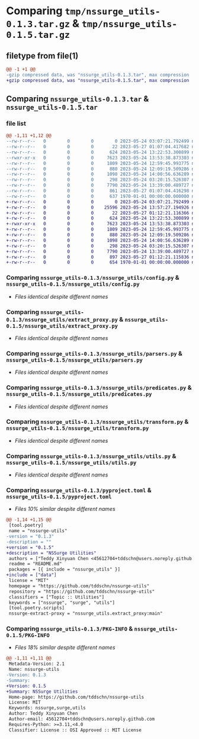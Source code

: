 # Comparing `tmp/nssurge_utils-0.1.3.tar.gz` & `tmp/nssurge_utils-0.1.5.tar.gz`

## filetype from file(1)

```diff
@@ -1 +1 @@
-gzip compressed data, was "nssurge_utils-0.1.3.tar", max compression
+gzip compressed data, was "nssurge_utils-0.1.5.tar", max compression
```

## Comparing `nssurge_utils-0.1.3.tar` & `nssurge_utils-0.1.5.tar`

### file list

```diff
@@ -1,11 +1,12 @@
--rw-r--r--   0        0        0        0 2023-05-24 03:07:21.792499 nssurge_utils-0.1.3/README.md
--rw-r--r--   0        0        0       22 2023-05-27 01:07:04.417682 nssurge_utils-0.1.3/nssurge_utils/__init__.py
--rw-r--r--   0        0        0      624 2023-05-24 13:22:53.300899 nssurge_utils-0.1.3/nssurge_utils/config.py
--rwxr-xr-x   0        0        0     7623 2023-05-24 13:53:38.873303 nssurge_utils-0.1.3/nssurge_utils/extract_proxy.py
--rw-r--r--   0        0        0     1809 2023-05-24 12:59:45.993775 nssurge_utils-0.1.3/nssurge_utils/parsers.py
--rw-r--r--   0        0        0      880 2023-05-24 12:09:19.509286 nssurge_utils-0.1.3/nssurge_utils/predicates.py
--rw-r--r--   0        0        0     1098 2023-05-24 14:00:56.636289 nssurge_utils-0.1.3/nssurge_utils/transform.py
--rw-r--r--   0        0        0      298 2023-05-24 03:20:15.526307 nssurge_utils-0.1.3/nssurge_utils/types.py
--rw-r--r--   0        0        0     7790 2023-05-24 13:39:00.489727 nssurge_utils-0.1.3/nssurge_utils/utils.py
--rw-r--r--   0        0        0      861 2023-05-27 01:07:04.416298 nssurge_utils-0.1.3/pyproject.toml
--rw-r--r--   0        0        0      637 1970-01-01 00:00:00.000000 nssurge_utils-0.1.3/PKG-INFO
+-rw-r--r--   0        0        0        0 2023-05-24 03:07:21.792499 nssurge_utils-0.1.5/README.md
+-rw-r--r--   0        0        0    25596 2023-05-24 13:57:27.194926 nssurge_utils-0.1.5/data/countryFlagsNamesAndDialCodes.json
+-rw-r--r--   0        0        0       22 2023-05-27 01:12:21.116366 nssurge_utils-0.1.5/nssurge_utils/__init__.py
+-rw-r--r--   0        0        0      624 2023-05-24 13:22:53.300899 nssurge_utils-0.1.5/nssurge_utils/config.py
+-rwxr-xr-x   0        0        0     7623 2023-05-24 13:53:38.873303 nssurge_utils-0.1.5/nssurge_utils/extract_proxy.py
+-rw-r--r--   0        0        0     1809 2023-05-24 12:59:45.993775 nssurge_utils-0.1.5/nssurge_utils/parsers.py
+-rw-r--r--   0        0        0      880 2023-05-24 12:09:19.509286 nssurge_utils-0.1.5/nssurge_utils/predicates.py
+-rw-r--r--   0        0        0     1098 2023-05-24 14:00:56.636289 nssurge_utils-0.1.5/nssurge_utils/transform.py
+-rw-r--r--   0        0        0      298 2023-05-24 03:20:15.526307 nssurge_utils-0.1.5/nssurge_utils/types.py
+-rw-r--r--   0        0        0     7790 2023-05-24 13:39:00.489727 nssurge_utils-0.1.5/nssurge_utils/utils.py
+-rw-r--r--   0        0        0      897 2023-05-27 01:12:21.115836 nssurge_utils-0.1.5/pyproject.toml
+-rw-r--r--   0        0        0      654 1970-01-01 00:00:00.000000 nssurge_utils-0.1.5/PKG-INFO
```

### Comparing `nssurge_utils-0.1.3/nssurge_utils/config.py` & `nssurge_utils-0.1.5/nssurge_utils/config.py`

 * *Files identical despite different names*

### Comparing `nssurge_utils-0.1.3/nssurge_utils/extract_proxy.py` & `nssurge_utils-0.1.5/nssurge_utils/extract_proxy.py`

 * *Files identical despite different names*

### Comparing `nssurge_utils-0.1.3/nssurge_utils/parsers.py` & `nssurge_utils-0.1.5/nssurge_utils/parsers.py`

 * *Files identical despite different names*

### Comparing `nssurge_utils-0.1.3/nssurge_utils/predicates.py` & `nssurge_utils-0.1.5/nssurge_utils/predicates.py`

 * *Files identical despite different names*

### Comparing `nssurge_utils-0.1.3/nssurge_utils/transform.py` & `nssurge_utils-0.1.5/nssurge_utils/transform.py`

 * *Files identical despite different names*

### Comparing `nssurge_utils-0.1.3/nssurge_utils/utils.py` & `nssurge_utils-0.1.5/nssurge_utils/utils.py`

 * *Files identical despite different names*

### Comparing `nssurge_utils-0.1.3/pyproject.toml` & `nssurge_utils-0.1.5/pyproject.toml`

 * *Files 10% similar despite different names*

```diff
@@ -1,14 +1,15 @@
 [tool.poetry]
 name = "nssurge-utils"
-version = "0.1.3"
-description = ""
+version = "0.1.5"
+description = "NSSurge Utilities"
 authors = ["Teddy Xinyuan Chen <45612704+tddschn@users.noreply.github.com>"]
 readme = "README.md"
 packages = [{ include = "nssurge_utils" }]
+include = ["data"]
 license = "MIT"
 homepage = "https://github.com/tddschn/nssurge-utils"
 repository = "https://github.com/tddschn/nssurge-utils"
 classifiers = ["Topic :: Utilities"]
 keywords = ["nssurge", "surge", "utils"]
 [tool.poetry.scripts]
 nssurge-extract-proxy = "nssurge_utils.extract_proxy:main"
```

### Comparing `nssurge_utils-0.1.3/PKG-INFO` & `nssurge_utils-0.1.5/PKG-INFO`

 * *Files 18% similar despite different names*

```diff
@@ -1,11 +1,11 @@
 Metadata-Version: 2.1
 Name: nssurge-utils
-Version: 0.1.3
-Summary: 
+Version: 0.1.5
+Summary: NSSurge Utilities
 Home-page: https://github.com/tddschn/nssurge-utils
 License: MIT
 Keywords: nssurge,surge,utils
 Author: Teddy Xinyuan Chen
 Author-email: 45612704+tddschn@users.noreply.github.com
 Requires-Python: >=3.11,<4.0
 Classifier: License :: OSI Approved :: MIT License
```

